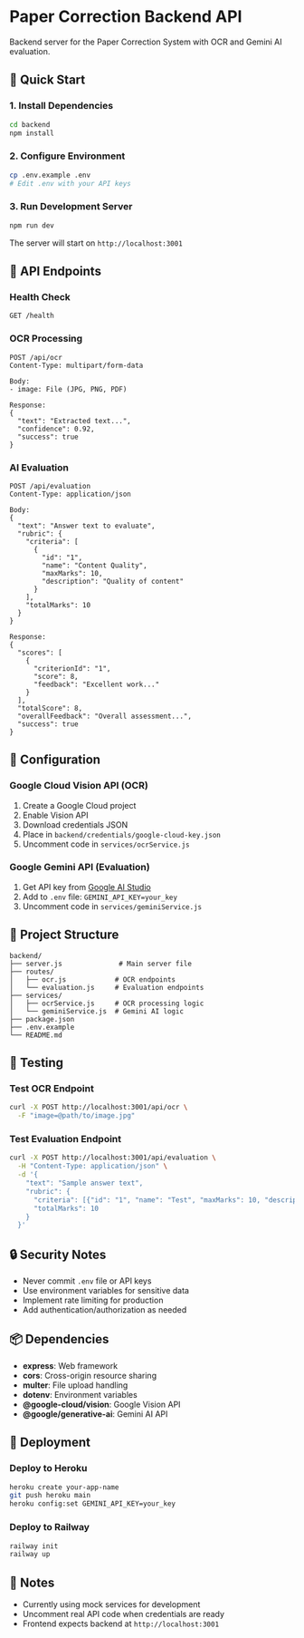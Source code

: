 # Paper Correction Backend API

Backend server for the Paper Correction System with OCR and Gemini AI evaluation.

## 🚀 Quick Start

### 1. Install Dependencies
```bash
cd backend
npm install
```

### 2. Configure Environment
```bash
cp .env.example .env
# Edit .env with your API keys
```

### 3. Run Development Server
```bash
npm run dev
```

The server will start on `http://localhost:3001`

## 📡 API Endpoints

### Health Check
```
GET /health
```

### OCR Processing
```
POST /api/ocr
Content-Type: multipart/form-data

Body:
- image: File (JPG, PNG, PDF)

Response:
{
  "text": "Extracted text...",
  "confidence": 0.92,
  "success": true
}
```

### AI Evaluation
```
POST /api/evaluation
Content-Type: application/json

Body:
{
  "text": "Answer text to evaluate",
  "rubric": {
    "criteria": [
      {
        "id": "1",
        "name": "Content Quality",
        "maxMarks": 10,
        "description": "Quality of content"
      }
    ],
    "totalMarks": 10
  }
}

Response:
{
  "scores": [
    {
      "criterionId": "1",
      "score": 8,
      "feedback": "Excellent work..."
    }
  ],
  "totalScore": 8,
  "overallFeedback": "Overall assessment...",
  "success": true
}
```

## 🔧 Configuration

### Google Cloud Vision API (OCR)
1. Create a Google Cloud project
2. Enable Vision API
3. Download credentials JSON
4. Place in `backend/credentials/google-cloud-key.json`
5. Uncomment code in `services/ocrService.js`

### Google Gemini API (Evaluation)
1. Get API key from [Google AI Studio](https://makersuite.google.com/app/apikey)
2. Add to `.env` file: `GEMINI_API_KEY=your_key`
3. Uncomment code in `services/geminiService.js`

## 📁 Project Structure

```
backend/
├── server.js              # Main server file
├── routes/
│   ├── ocr.js            # OCR endpoints
│   └── evaluation.js     # Evaluation endpoints
├── services/
│   ├── ocrService.js     # OCR processing logic
│   └── geminiService.js  # Gemini AI logic
├── package.json
├── .env.example
└── README.md
```

## 🧪 Testing

### Test OCR Endpoint
```bash
curl -X POST http://localhost:3001/api/ocr \
  -F "image=@path/to/image.jpg"
```

### Test Evaluation Endpoint
```bash
curl -X POST http://localhost:3001/api/evaluation \
  -H "Content-Type: application/json" \
  -d '{
    "text": "Sample answer text",
    "rubric": {
      "criteria": [{"id": "1", "name": "Test", "maxMarks": 10, "description": "Test criterion"}],
      "totalMarks": 10
    }
  }'
```

## 🔒 Security Notes

- Never commit `.env` file or API keys
- Use environment variables for sensitive data
- Implement rate limiting for production
- Add authentication/authorization as needed

## 📦 Dependencies

- **express**: Web framework
- **cors**: Cross-origin resource sharing
- **multer**: File upload handling
- **dotenv**: Environment variables
- **@google-cloud/vision**: Google Vision API
- **@google/generative-ai**: Gemini AI API

## 🚀 Deployment

### Deploy to Heroku
```bash
heroku create your-app-name
git push heroku main
heroku config:set GEMINI_API_KEY=your_key
```

### Deploy to Railway
```bash
railway init
railway up
```

## 📝 Notes

- Currently using mock services for development
- Uncomment real API code when credentials are ready
- Frontend expects backend at `http://localhost:3001`

